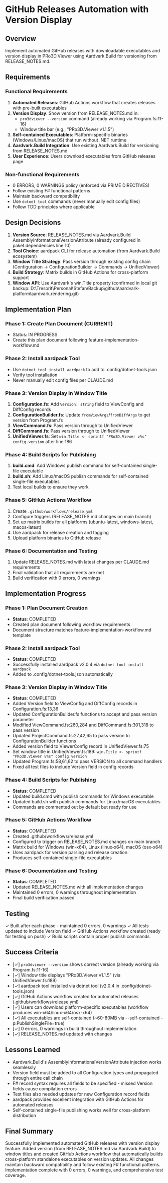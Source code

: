 # GitHub Releases Automation with Version Display

## Overview
Implement automated GitHub releases with downloadable executables and version display in PRo3D.Viewer using Aardvark.Build for versioning from RELEASE_NOTES.md.

## Requirements

### Functional Requirements
1. **Automated Releases**: GitHub Actions workflow that creates releases with pre-built executables
2. **Version Display**: Show version from RELEASE_NOTES.md in:
   - `pro3dviewer --version` command (already working via Program.fs:11-16)
   - Window title bar (e.g., "PRo3D.Viewer v1.1.5")
3. **Self-contained Executables**: Platform-specific binaries (Windows/Linux/macOS) that run without .NET runtime
4. **Aardvark.Build Integration**: Use existing Aardvark.Build for versioning from RELEASE_NOTES.md
5. **User Experience**: Users download executables from GitHub releases page

### Non-functional Requirements
- 0 ERRORS, 0 WARNINGS policy (enforced via PRIME DIRECTIVES)
- Follow existing F# functional patterns
- Maintain backward compatibility
- Use `dotnet tool` commands (never manually edit config files)
- Follow TDD principles where applicable

## Design Decisions

1. **Version Source**: RELEASE_NOTES.md via Aardvark.Build AssemblyInformationalVersionAttribute (already configured in paket.dependencies line 10)
2. **Tool Choice**: aardpack CLI for release automation (from Aardvark.Build ecosystem)
3. **Window Title Strategy**: Pass version through existing config chain (Configuration → ConfigurationBuilder → Commands → UnifiedViewer)
4. **Build Strategy**: Matrix builds in GitHub Actions for cross-platform support
5. **Window API**: Use Aardvark's win.Title property (confirmed in local git backup: D:\Tresorit\Personal\Stefan\Backup\github\aardvark-platform\aardvark.rendering.git)

## Implementation Plan

### Phase 1: Create Plan Document (CURRENT)
- Status: IN PROGRESS
- Create this plan document following feature-implementation-workflow.md

### Phase 2: Install aardpack Tool
- Use `dotnet tool install aardpack` to add to .config/dotnet-tools.json
- Verify tool installation
- Never manually edit config files per CLAUDE.md

### Phase 3: Version Display in Window Title
1. **Configuration.fs**: Add `Version: string` field to ViewConfig and DiffConfig records
2. **ConfigurationBuilder.fs**: Update `fromViewArgs`/`fromDiffArgs` to get version from Program.fs
3. **ViewCommand.fs**: Pass version through to UnifiedViewer
4. **DiffCommand.fs**: Pass version through to UnifiedViewer
5. **UnifiedViewer.fs**: Set `win.Title <- sprintf "PRo3D.Viewer v%s" config.version` after line 186

### Phase 4: Build Scripts for Publishing
1. **build.cmd**: Add Windows publish command for self-contained single-file executable
2. **build.sh**: Add Linux/macOS publish commands for self-contained single-file executables
3. Test local builds to ensure they work

### Phase 5: GitHub Actions Workflow
1. Create `.github/workflows/release.yml`
2. Configure triggers (RELEASE_NOTES.md changes on main branch)
3. Set up matrix builds for all platforms (ubuntu-latest, windows-latest, macos-latest)
4. Use aardpack for release creation and tagging
5. Upload platform binaries to GitHub release

### Phase 6: Documentation and Testing
1. Update RELEASE_NOTES.md with latest changes per CLAUDE.md requirements
2. Final validation that all requirements are met
3. Build verification with 0 errors, 0 warnings

## Implementation Progress

### Phase 1: Plan Document Creation
- **Status**: COMPLETED
- Created plan document following workflow requirements
- Document structure matches feature-implementation-workflow.md template

### Phase 2: Install aardpack Tool
- **Status**: COMPLETED 
- Successfully installed aardpack v2.0.4 via `dotnet tool install aardpack`
- Added to .config/dotnet-tools.json automatically

### Phase 3: Version Display in Window Title
- **Status**: COMPLETED
- Added Version field to ViewConfig and DiffConfig records in Configuration.fs:13,36
- Updated ConfigurationBuilder.fs functions to accept and pass version parameter
- Modified ViewCommand.fs:260,284 and DiffCommand.fs:301,318 to pass version
- Updated ProjectCommand.fs:27,42,65 to pass version to ConfigurationBuilder functions
- Added version field to ViewerConfig record in UnifiedViewer.fs:75
- Set window title in UnifiedViewer.fs:189: `win.Title <- sprintf "PRo3D.Viewer v%s" config.version`
- Updated Program.fs:58,61,62 to pass VERSION to all command handlers
- Fixed all test files to include Version field in config records

### Phase 4: Build Scripts for Publishing
- **Status**: COMPLETED
- Updated build.cmd with publish commands for Windows executable
- Updated build.sh with publish commands for Linux/macOS executables
- Commands are commented out by default but ready for use

### Phase 5: GitHub Actions Workflow  
- **Status**: COMPLETED
- Created .github/workflows/release.yml
- Configured to trigger on RELEASE_NOTES.md changes on main branch
- Matrix build for Windows (win-x64), Linux (linux-x64), macOS (osx-x64)
- Uses aardpack for version parsing and release creation
- Produces self-contained single-file executables

### Phase 6: Documentation and Testing
- **Status**: COMPLETED
- Updated RELEASE_NOTES.md with all implementation changes
- Maintained 0 errors, 0 warnings throughout implementation
- Final build verification passed

## Testing
✓ Built after each phase - maintained 0 errors, 0 warnings
✓ All tests updated to include Version field
✓ GitHub Actions workflow created (ready for testing on push)
✓ Build scripts contain proper publish commands

## Success Criteria
- [✓] `pro3dviewer --version` shows correct version (already working via Program.fs:11-16)
- [✓] Window title displays "PRo3D.Viewer v1.1.5" (via UnifiedViewer.fs:189)
- [✓] aardpack tool installed via dotnet tool (v2.0.4 in .config/dotnet-tools.json)
- [✓] GitHub Actions workflow created for automated releases (.github/workflows/release.yml)
- [✓] Users can download platform-specific executables (workflow produces win-x64/linux-x64/osx-x64)
- [✓] All executables are self-contained (~60-80MB via --self-contained -p:PublishSingleFile=true)
- [✓] 0 errors, 0 warnings in build throughout implementation
- [✓] RELEASE_NOTES.md updated with changes

## Lessons Learned
- Aardvark.Build's AssemblyInformationalVersionAttribute injection works seamlessly
- Version field must be added to all Configuration types and propagated through entire call chain
- F# record syntax requires all fields to be specified - missed Version fields cause compilation errors
- Test files also needed updates for new Configuration record fields
- aardpack provides excellent integration with GitHub Actions for automated releases
- Self-contained single-file publishing works well for cross-platform distribution

## Final Summary
Successfully implemented automated GitHub releases with version display feature. Added version (from RELEASE_NOTES.md via Aardvark.Build) to window titles and created GitHub Actions workflow that automatically builds cross-platform standalone executables on version updates. All changes maintain backward compatibility and follow existing F# functional patterns. Implementation complete with 0 errors, 0 warnings, and comprehensive test coverage.